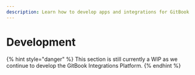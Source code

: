```yaml
---
description: Learn how to develop apps and integrations for GitBook
---
```


# Development

{% hint style="danger" %}
This section is still currently a WIP as we continue to develop the GitBook Integrations Platform.
{% endhint %}
